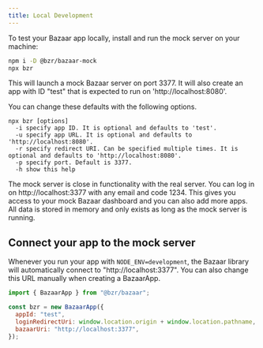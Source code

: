```yaml
---
title: Local Development
---
```


To test your Bazaar app locally, install and run the mock server on your machine:

```bash
npm i -D @bzr/bazaar-mock
npx bzr
```

This will launch a mock Bazaar server on port 3377. It will also create an app with ID "test" that is expected to run on 'http://localhost:8080'.

You can change these defaults with the following options.

```
npx bzr [options]
  -i specify app ID. It is optional and defaults to 'test'.
  -u specify app URL. It is optional and defaults to 'http://localhost:8080'.
  -r specify redirect URI. Can be specified multiple times. It is optional and defaults to 'http://localhost:8080'.
  -p specify port. Default is 3377.
  -h show this help
```

The mock server is close in functionality with the real server. You can log in on http://localhost:3377 with any email and code 1234. This gives you access to your mock Bazaar dashboard and you can also add more apps. All data is stored in memory and only exists as long as the mock server is running.

## Connect your app to the mock server

Whenever you run your app with `NODE_ENV=development`, the Bazaar library will automatically connect to "http://localhost:3377". You can also change this URL manually when creating a BazaarApp.

```js
import { BazaarApp } from "@bzr/bazaar";

const bzr = new BazaarApp({
  appId: "test",
  loginRedirectUri: window.location.origin + window.location.pathname,
  bazaarUri: "http://localhost:3377",
});
```
